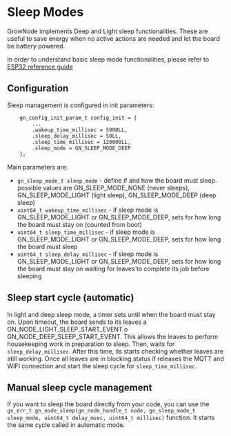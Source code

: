 
# Sleep Modes

GrowNode implements Deep and Light sleep functionalities. These are useful to save energy when no active actions are needed and let the board be battery powered. 

In order to understand basic sleep mode functionalities, please refer to [ESP32 reference guide](https://docs.espressif.com/projects/esp-idf/en/latest/esp32/api-reference/system/sleep_modes.html)

## Configuration

Sleep management is configured in init parameters:

```
	gn_config_init_param_t config_init = {
		...
		.wakeup_time_millisec = 5000LL,
		.sleep_delay_millisec = 50LL,
		.sleep_time_millisec = 120000LL,
		.sleep_mode = GN_SLEEP_MODE_DEEP
	};

```

Main parameters are:
 - 	`gn_sleep_mode_t sleep_mode` - define if and how the board must sleep. possible values are GN_SLEEP_MODE_NONE (never sleeps), GN_SLEEP_MODE_LIGHT (light sleep), GN_SLEEP_MODE_DEEP (deep sleep)
 - 	`uint64_t wakeup_time_millisec` - if sleep mode is GN_SLEEP_MODE_LIGHT or GN_SLEEP_MODE_DEEP, sets for how long the board must stay on (counted from boot)
 - 	`uint64_t sleep_time_millisec` - if sleep mode is GN_SLEEP_MODE_LIGHT or GN_SLEEP_MODE_DEEP, sets for how long the board must sleep
 - 	`uint64_t sleep_delay_millisec` - if sleep mode is GN_SLEEP_MODE_LIGHT or GN_SLEEP_MODE_DEEP, sets for how long the board must stay on waiting for leaves to complete its job before sleeping

## Sleep start cycle (automatic)

In light and deep sleep mode, a timer sets until when the board must stay on. Upon timeout, the board sends to its leaves a GN_NODE_LIGHT_SLEEP_START_EVENT o GN_NODE_DEEP_SLEEP_START_EVENT. This allows the leaves to perform housekeeping work in preparation to sleep. Then, waits for `sleep_delay_millisec`. After this time, its starts checking whether leaves are still working. Once all leaves are in blocking status if releases the MQTT and WIFI connection and start the sleep cycle for `sleep_time_millisec`.

## Manual sleep cycle management

If you want to sleep the board directly from your code, you can use the `gn_err_t gn_node_sleep(gn_node_handle_t node, gn_sleep_mode_t sleep_mode, uint64_t delay_msec, uint64_t millisec)` function. It starts the same cycle called in automatic mode.

